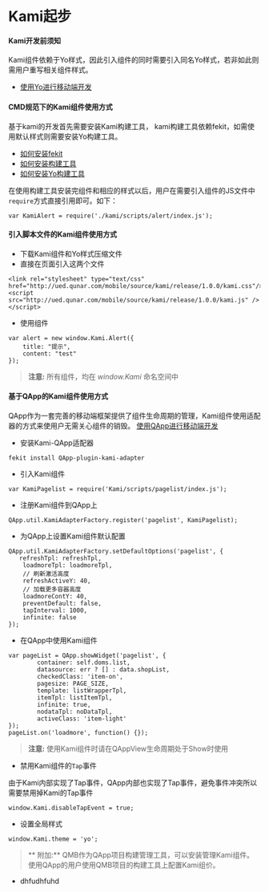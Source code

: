 # Kami起步

#### Kami开发前须知

Kami组件依赖于Yo样式，因此引入组件的同时需要引入同名Yo样式，若非如此则需用户重写相关组件样式。

+ [使用Yo进行移动端开发](http://ued.qunar.com/mobile/yo/doc/)


#### CMD规范下的Kami组件使用方式

基于kami的开发首先需要安装Kami构建工具， kami构建工具依赖fekit，如需使用默认样式则需要安装Yo构建工具。

+ [如何安装fekit](http://wiki.corp.qunar.com/pages/viewpage.action?pageId=42273573)
+ [如何安装构建工具](tool.html)
+ [如何安装Yo构建工具](http://ued.qunar.com/mobile/yo/doc/)

在使用构建工具安装完组件和相应的样式以后，用户在需要引入组件的JS文件中`require`方式直接引用即可。如下：

```
var KamiAlert = require('./kami/scripts/alert/index.js');

```

#### 引入脚本文件的Kami组件使用方式

+  下载Kami组件和Yo样式压缩文件
+  直接在页面引入这两个文件


```
<link rel="stylesheet" type="text/css" href="http://ued.qunar.com/mobile/source/kami/release/1.0.0/kami.css"/>
<script src="http://ued.qunar.com/mobile/source/kami/release/1.0.0/kami.js" /></script>
```

+ 使用组件


```
var alert = new window.Kami.Alert({
    title: "提示",
    content: "test"
});
```
> **注意:**
> 所有组件，均在 *window.Kami* 命名空间中

#### 基于QApp的Kami组件使用方式

QApp作为一套完善的移动端框架提供了组件生命周期的管理，Kami组件使用适配器的方式来使用户无需关心组件的销毁。
 [使用QApp进行移动端开发](http://ued.qunar.com/mobile/qapp/doc/)


+ 安装Kami-QApp适配器

```
fekit install QApp-plugin-kami-adapter
```

+ 引入Kami组件

```
var KamiPagelist = require('Kami/scripts/pagelist/index.js');
```

+ 注册Kami组件到QApp上

```
QApp.util.KamiAdapterFactory.register('pagelist', KamiPagelist);
```

+ 为QApp上设置Kami组件默认配置

```
QApp.util.KamiAdapterFactory.setDefaultOptions('pagelist', {
   refreshTpl: refreshTpl,
    loadmoreTpl: loadmoreTpl,
    // 刷新激活高度
    refreshActiveY: 40,
    // 加载更多容器高度
    loadmoreContY: 40,
    preventDefault: false,
    tapInterval: 1000,
    infinite: false
});
```

+ 在QApp中使用Kami组件


```
var pageList = QApp.showWidget('pagelist', {
        container: self.doms.list,
        datasource: err ? [] : data.shopList,
        checkedClass: 'item-on',
        pagesize: PAGE_SIZE,
        template: listWrapperTpl,
        itemTpl: listItemTpl,
        infinite: true,
        nodataTpl: noDataTpl,
        activeClass: 'item-light'
});
pageList.on('loadmore', function() {});
```

> **注意:**
> 使用Kami组件时请在QAppView生命周期处于Show时使用


+ 禁用Kami组件的`Tap`事件


由于Kami内部实现了Tap事件，QApp内部也实现了Tap事件，避免事件冲突所以需要禁用掉Kami的Tap事件


```
window.Kami.disableTapEvent = true;
```

+ 设置全局样式


```
window.Kami.theme = 'yo';
```


>** 附加:**
>QMB作为QApp项目构建管理工具，可以安装管理Kami组件。使用QApp的用户使用QMB项目的构建工具上配置Kami组价。

+ dhfudhfuhd
